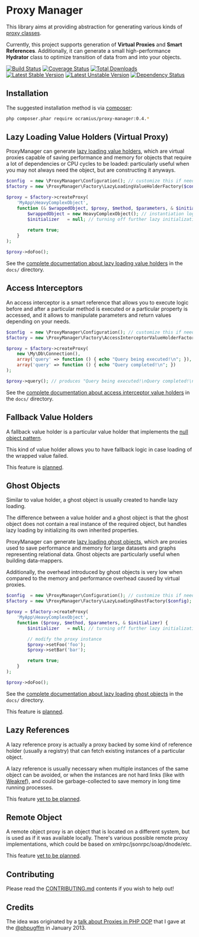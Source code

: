 # Proxy Manager

This library aims at providing abstraction for generating various kinds of [proxy classes](http://marco-pivetta.com/proxy-pattern-in-php/).

Currently, this project supports generation of **Virtual Proxies** and **Smart References**. 
Additionally, it can generate a small high-performance **Hydrator** class to optimize transition
of data from and into your objects.

[![Build Status](https://travis-ci.org/Ocramius/ProxyManager.png?branch=master)](https://travis-ci.org/Ocramius/ProxyManager)
[![Coverage Status](https://coveralls.io/repos/Ocramius/ProxyManager/badge.png?branch=master)](https://coveralls.io/r/Ocramius/ProxyManager)
[![Total Downloads](https://poser.pugx.org/ocramius/proxy-manager/downloads.png)](https://packagist.org/packages/ocramius/proxy-manager)
[![Latest Stable Version](https://poser.pugx.org/ocramius/proxy-manager/v/stable.png)](https://packagist.org/packages/ocramius/proxy-manager)
[![Latest Unstable Version](https://poser.pugx.org/ocramius/proxy-manager/v/unstable.png)](https://packagist.org/packages/ocramius/proxy-manager)
[![Dependency Status](https://www.versioneye.com/package/php--ocramius--proxy-manager/badge.png)](https://www.versioneye.com/package/php--ocramius--proxy-manager)

## Installation

The suggested installation method is via [composer](https://getcomposer.org/):

```sh
php composer.phar require ocramius/proxy-manager:0.4.*
```

## Lazy Loading Value Holders (Virtual Proxy)

ProxyManager can generate [lazy loading value holders](http://www.martinfowler.com/eaaCatalog/lazyLoad.html),
which are virtual proxies capable of saving performance and memory for objects that require a lot of dependencies or
CPU cycles to be loaded: particularly useful when you may not always need the object, but are constructing it anyways.

```php
$config  = new \ProxyManager\Configuration(); // customize this if needed for production
$factory = new \ProxyManager\Factory\LazyLoadingValueHolderFactory($config);

$proxy = $factory->createProxy(
    'MyApp\HeavyComplexObject',
    function (& $wrappedObject, $proxy, $method, $parameters, & $initializer) {
        $wrappedObject = new HeavyComplexObject(); // instantiation logic here
        $initializer   = null; // turning off further lazy initialization
    
        return true;
    }
);

$proxy->doFoo();
```

See the [complete documentation about lazy loading value holders](https://github.com/Ocramius/ProxyManager/tree/master/docs/lazy-loading-value-holder.md)
in the `docs/` directory.

## Access Interceptors

An access interceptor is a smart reference that allows you to execute logic before and after a particular method
is executed or a particular property is accessed, and it allows to manipulate parameters and return values depending
on your needs.

```php
$config  = new \ProxyManager\Configuration(); // customize this if needed for production
$factory = new \ProxyManager\Factory\AccessInterceptorValueHolderFactory($config);

$proxy = $factory->createProxy(
    new \My\Db\Connection(),
    array('query' => function () { echo "Query being executed!\n"; }),
    array('query' => function () { echo "Query completed!\n"; })
);

$proxy->query(); // produces "Query being executed!\nQuery completed!\n"
```

See the [complete documentation about access interceptor value holders](https://github.com/Ocramius/ProxyManager/tree/master/docs/access-interceptor-value-holder.md)
in the `docs/` directory.

## Fallback Value Holders

A fallback value holder is a particular value holder that implements the [null object pattern](http://en.wikipedia.org/wiki/Null_Object_pattern).

This kind of value holder allows you to have fallback logic in case loading of the wrapped value failed.

This feature is [planned](https://github.com/Ocramius/ProxyManager/issues/5).

## Ghost Objects


Similar to value holder, a ghost object is usually created to handle lazy loading.

The difference between a value holder and a ghost object is that the ghost object does not contain a real instance of
the required object, but handles lazy loading by initializing its own inherited properties.

ProxyManager can generate [lazy loading ghost objects](http://www.martinfowler.com/eaaCatalog/lazyLoad.html),
which are proxies used to save performance and memory for large datasets and graphs representing relational data.
Ghost objects are particularly useful when building data-mappers.

Additionally, the overhead introduced by ghost objects is very low when compared to the memory and performance overhead
caused by virtual proxies.

```php
$config  = new \ProxyManager\Configuration(); // customize this if needed for production
$factory = new \ProxyManager\Factory\LazyLoadingGhostFactory($config);

$proxy = $factory->createProxy(
    'MyApp\HeavyComplexObject',
    function ($proxy, $method, $parameters, & $initializer) {
        $initializer   = null; // turning off further lazy initialization

        // modify the proxy instance
        $proxy->setFoo('foo');
        $proxy->setBar('bar');

        return true;
    }
);

$proxy->doFoo();
```

See the [complete documentation about lazy loading ghost objects](https://github.com/Ocramius/ProxyManager/tree/master/docs/lazy-loading-ghost-object.md)
in the `docs/` directory.

This feature is [planned](https://github.com/Ocramius/ProxyManager/issues/6).

## Lazy References

A lazy reference proxy is actually a proxy backed by some kind of reference holder (usually a registry) that can fetch
existing instances of a particular object.

A lazy reference is usually necessary when multiple instances of the same object can be avoided, or when the instances
are not hard links (like with [Weakref](http://php.net/manual/en/book.weakref.php)), and could be garbage-collected to
save memory in long time running processes.

This feature [yet to be planned](https://github.com/Ocramius/ProxyManager/issues/8).

## Remote Object

A remote object proxy is an object that is located on a different system, but is used as if it was available locally.
There's various possible remote proxy implementations, which could be based on xmlrpc/jsonrpc/soap/dnode/etc.

This feature [yet to be planned](https://github.com/Ocramius/ProxyManager/issues/7).

## Contributing

Please read the [CONTRIBUTING.md](https://github.com/Ocramius/ProxyManager/blob/master/CONTRIBUTING.md) contents if you
wish to help out!

## Credits

The idea was originated by a [talk about Proxies in PHP OOP](http://marco-pivetta.com/proxy-pattern-in-php/) that I gave
at the [@phpugffm](https://twitter.com/phpugffm) in January 2013.

